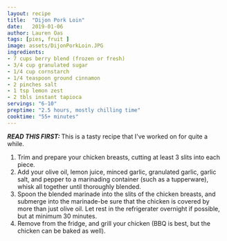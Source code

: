 ```yaml
---
layout: recipe
title:  "Dijon Pork Loin"
date:   2019-01-06
author: Lauren Oas
tags: [pies, fruit ]
image: assets/DijonPorkLoin.JPG
ingredients:
- 7 cups berry blend (frozen or fresh)
- 3/4 cup granulated sugar
- 1/4 cup cornstarch
- 1/4 teaspoon ground cinnamon
- 2 pinches salt
- 1 tsp lemon zest
- 2 tbls instant tapioca
servings: "6-10"
preptime: "2.5 hours, mostly chilling time"
cooktime: "55+ minutes"
---
```

<b><em>READ THIS FIRST:  </em></b>
This is a tasty recipe that I've worked on for quite a while.

1. Trim and prepare your chicken breasts, cutting at least 3 slits into each piece.
2. Add your olive oil, lemon juice, minced garlic, granulated garlic, garlic salt, and pepper to a marinading container (such as a tupperware), whisk all together until thoroughly blended.
3. Spoon the blended marinade into the slits of the chicken breasts, and submerge into the marinade-be sure that the chicken is covered by more than just olive oil. Let rest in the refrigerater overnight if possible, but at minimum 30 minutes.
4. Remove from the fridge, and grill your chicken (BBQ is best, but the chicken can be baked as well).
